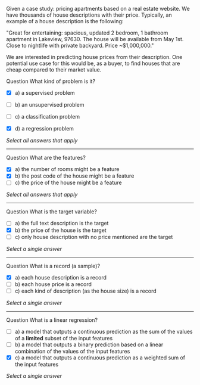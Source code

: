 Given a case study: pricing apartments based on a real estate website. We have
thousands of house descriptions with their price. Typically, an example of a
house description is the following:

"Great for entertaining: spacious, updated 2 bedroom, 1 bathroom apartment in
Lakeview, 97630. The house will be available from May 1st. Close to nightlife
with private backyard. Price ~$1,000,000."

We are interested in predicting house prices from their description. One
potential use case for this would be, as a buyer, to find houses that are cheap
compared to their market value.

Question
What kind of problem is it?

- [x] a) a supervised problem
- [ ] b) an unsupervised problem
- [ ] c) a classification problem
- [x] d) a regression problem


_Select all answers that apply_

---

Question
What are the features?

- [x] a) the number of rooms might be a feature
- [x] b) the post code of the house might be a feature
- [ ] c) the price of the house might be a feature

_Select all answers that apply_

---

Question
What is the target variable?

- [ ] a) the full text description is the target
- [x] b) the price of the house is the target
- [ ] c) only house description with no price mentioned are the target

_Select a single answer_

---

Question
What is a record (a sample)?

- [x] a) each house description is a record
- [ ] b) each house price is a record
- [ ] c) each kind of description (as the house size) is a record

_Select a single answer_

---
Question
What is a linear regression?
- [ ] a) a model that outputs a continuous prediction as the sum of the values of a
  **limited** subset of the input features
- [ ] b) a model that outputs a binary prediction based on a linear combination
  of the values of the input features
- [x] c) a model that outputs a continuous prediction as a weighted sum of the input
  features

_Select a single answer_
